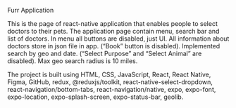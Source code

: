 Furr Application

This is the page of react-native application that enables people to select doctors to their pets. The application page contain menu, search bar and list of doctors. In menu all buttons are disabled, just UI. All information about doctors store in json file in app. (“Book” button is disabled). Implemented search by geo and date. (“Select Purpose” and “Select Animal” are disabled). Max geo search radius is 10 miles.

The project is built using HTML, CSS, JavaScript, React, React Native, Figma, GitHub, redux, @reduxjs/toolkit, react-native-select-dropdown, react-navigation/bottom-tabs, react-navigation/native, expo, expo-font, expo-location, expo-splash-screen, expo-status-bar, geolib. 
